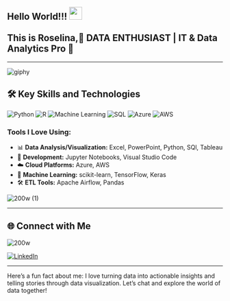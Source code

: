 <h2 align="left">
 <abc>
  <br>Hello World!!! <img src="https://user-images.githubusercontent.com/42378118/110234147-e3259600-7f4e-11eb-95be-0c4047144dea.gif" width="30"><br>
  <br> This is Roselina,🚀 DATA ENTHUSIAST | IT & Data Analytics Pro 🌟 <br>  
 </abc>
</h2> 

---
![giphy](https://github.com/roselinamoven/roselinamoven/assets/41355680/98b6ede3-dbbb-45af-8d7a-ed78331d28f3)

## 🛠️ Key Skills and Technologies

![Python](https://img.shields.io/badge/Python-3670A0?style=for-the-badge&logo=python&logoColor=ffdd54)
![R](https://img.shields.io/badge/R-276DC3?style=for-the-badge&logo=r&logoColor=white)
![Machine Learning](https://img.shields.io/badge/Machine%20Learning-%23008080.svg?style=for-the-badge&logo=ml&logoColor=white)
![SQL](https://img.shields.io/badge/SQL-%23CC2927.svg?style=for-the-badge&logo=sql&logoColor=white)
![Azure](https://img.shields.io/badge/Microsoft%20Azure-0089D6?style=for-the-badge&logo=microsoft-azure&logoColor=white)
![AWS](https://img.shields.io/badge/Amazon%20AWS-232F3E?style=for-the-badge&logo=amazon-aws&logoColor=white)

### Tools I Love Using:

- 📊 **Data Analysis/Visualization:** Excel, PowerPoint, Python, SQl, Tableau
- 🚀 **Development:** Jupyter Notebooks, Visual Studio Code
- ☁️ **Cloud Platforms:** Azure, AWS
- 🧠 **Machine Learning:** scikit-learn, TensorFlow, Keras
- 🛠️ **ETL Tools:** Apache Airflow, Pandas

![200w (1)](https://github.com/roselinamoven/roselinamoven/assets/41355680/d337d094-10b1-4fc1-88f4-7c3de696fdf3)




---

## 🌐 Connect with Me

![200w](https://github.com/roselinamoven/roselinamoven/assets/41355680/c0b15ccb-4ed6-4bc6-8e38-0e12be0c7cd2)

[![LinkedIn](https://img.shields.io/badge/LinkedIn-%230077B5.svg?style=for-the-badge&logo=linkedin&logoColor=white)](https://www.linkedin.com/in/roselinamariamoven)





---

Here’s a fun fact about me: I love turning data into actionable insights and telling stories through data visualization. Let’s chat and explore the world of data together!
